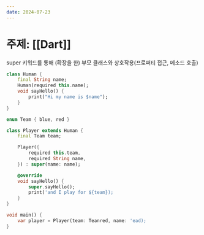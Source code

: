 ```yaml
---
date: 2024-07-23
---
```

# 주제: [[Dart]]
super 키워드를 통해 (확장을 한) 부모 클래스와 상호작용(프로퍼티 접근, 메소드 호출)
```dart
class Human {
	final String name;
	Human(required this.name);
	void sayHello() {
		print("Hi my name is $name");
	}
}

enum Team { blue, red }

class Player extends Human {
	final Team team;

	Player({
		required this.team,
		required String name,
	}) : super(name: name);

	@override
	void sayHello() {
		super.sayHello();
		print('and I play for ${team});
	}
}

void main() {
	var player = Player(team: Teanred, name: 'ead);
}
```
